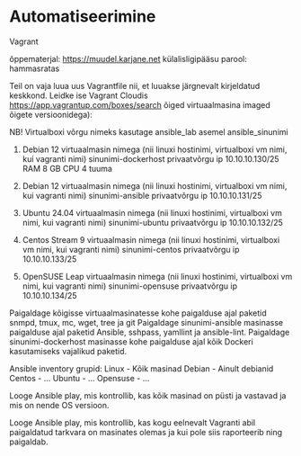 # Automatiseerimine
Vagrant

õppematerjal:
https://muudel.karjane.net
külalisligipääsu parool:
hammasratas
 
Teil on vaja luua uus Vagrantfile nii, et luuakse järgnevalt kirjeldatud keskkond. Leidke ise Vagrant Cloudis https://app.vagrantup.com/boxes/search õiged virtuaalmasina imaged õigete versioonidega):
 
NB! Virtualboxi võrgu nimeks kasutage ansible_lab asemel ansible_sinunimi
 
1. Debian 12 virtuaalmasin nimega (nii linuxi hostinimi, virtualboxi vm nimi,
kui vagranti nimi) sinunimi-dockerhost
privaatvõrgu ip 10.10.10.130/25
RAM 8 GB
CPU 4 tuuma
 
2. Debian 12 virtuaalmasin nimega (nii linuxi hostinimi, virtualboxi vm nimi,
kui vagranti nimi) sinunimi-ansible
privaatvõrgu ip 10.10.10.131/25
 
3. Ubuntu 24.04 virtuaalmasin nimega (nii linuxi hostinimi, virtualboxi vm nimi, kui vagranti nimi) sinunimi-ubuntu
privaatvõrgu ip 10.10.10.132/25
 
4. Centos Stream 9 virtuaalmasin nimega (nii linuxi hostinimi, virtualboxi vm nimi, kui vagranti nimi) sinunimi-centos
privaatvõrgu ip 10.10.10.133/25
 
5. OpenSUSE Leap virtuaalmasin nimega (nii linuxi hostinimi, virtualboxi vm nimi, kui vagranti nimi) sinunimi-opensuse
privaatvõrgu ip 10.10.10.134/25
 
 
Paigaldage kõigisse virtuaalmasinatesse kohe paigalduse ajal paketid snmpd, tmux, mc, wget, tree ja git
Paigaldage sinunimi-ansible masinasse paigalduse ajal paketid Ansible, sshpass, yamllint ja ansible-lint.
Paigaldage sinunimi-dockerhost masinasse kohe paigalduse ajal kõik Dockeri kasutamiseks vajalikud paketid.
 
Ansible inventory grupid:
Linux - Kõik masinad
Debian - Ainult debianid
Centos - ...
Ubuntu - ...
Opensuse - ...
 
Looge Ansible play, mis kontrollib, kas kõik masinad on püsti ja vastavad ja mis on nende OS versioon.
 
Looge Ansible play, mis kontrollib, kas kogu eelnevalt Vagranti abil paigaldatud tarkvara on masinates olemas ja kui pole siis raporteerib ning paigaldab.
